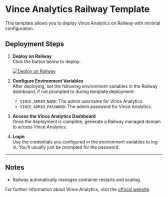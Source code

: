# Vince Analytics Railway Template

This template allows you to deploy Vince Analytics on Railway with minimal configuration.

## Deployment Steps

1. **Deploy on Railway**  
   Click the button below to deploy:

   [![Deploy on Railway](https://railway.app/button.svg)](https://railway.app/new/template?repositoryUrl=https://github.com/gillkyle/vince-analytics-template)

2. **Configure Environment Variables**  
   After deploying, set the following environment variables in the Railway dashboard, if not prompted to during template deployment:

   - `VINCE_ADMIN_NAME`: The admin username for Vince Analytics.
   - `VINCE_ADMIN_PASSWORD`: The admin password for Vince Analytics.

3. **Access the Vince Analytics Dashboard**  
   Once the deployment is complete, generate a Railway managed domain to access Vince Analytics.

4. **Login**  
   Use the credentials you configured in the environment variables to log in. You'll usually just be prompted for the password.

---

## Notes

- Railway automatically manages container restarts and scaling.

For further information about Vince Analytics, visit the [official website](https://vinceanalytics.com).
